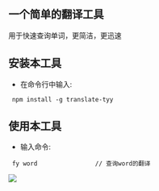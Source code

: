 ## 一个简单的翻译工具
用于快速查询单词，更简洁，更迅速



## 安装本工具

- 在命令行中输入:
```
 npm install -g translate-tyy 
```

## 使用本工具

- 输入命令:
```
 fy word                // 查询word的翻译
```



![](https://upload-images.jianshu.io/upload_images/3429455-dda4c46155e40a11.png?imageMogr2/auto-orient/strip%7CimageView2/2/w/1240)